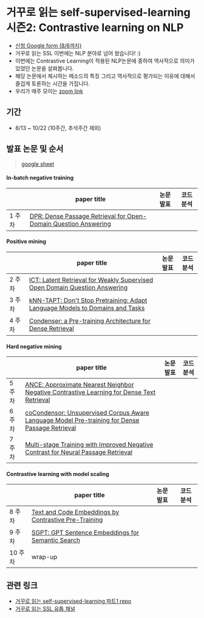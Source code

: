 # 거꾸로 읽는 self-supervised-learning 시즌2: Contrastive learning on NLP

- [신청 Google form (8/6까지)](https://docs.google.com/forms/d/1kHKbNFMOPAo5ZxirlgoTr4L4eu1AeeEXIergfTyiLyg)
- 거꾸로 읽는 SSL 이번에는 NLP 분야로 넘어 왔습니다! :)
- 이번에는 Contrastive Learning이 적용된 NLP논문에 중하여 역사적으로 의미가 있었던 논문을 살펴봅니다. 
- 해당 논문에서 제시하는 메소드의 특징 그리고 역사적으로 평가되는 이유에 대해서 즐겁게 토론하는 시간을 가집니다. 
- 우리가 매주 모이는 [zoom link](https://navercorp.zoom.us/j/6120881255?pwd=Y0lWWkFMNmlJZGVlNG5haFVCVHViUT09)

## 기간
- 8/13 ~ 10/22 (10주간, 추석주간 제외)

## 발표 논문 및 순서
> [google sheet](https://docs.google.com/spreadsheets/d/1P-pACgU9G0xq6M9Gufad-3tLUBavSMyUL0NIdd6TVH8/edit#gid=360530169)

#### In-batch negative training
| | paper title | 논문 발표 | 코드 분석
-- | -- | -- | --
1 주차 | [DPR: Dense Passage Retrieval for Open-Domain Question Answering](https://arxiv.org/abs/2004.04906) |   |  

#### Positive mining
| | paper title | 논문 발표 | 코드 분석
-- | -- | -- | --
2 주차 | [ICT:  Latent Retrieval for Weakly Supervised Open Domain Question Answering](https://arxiv.org/abs/1906.00300) |   |  
3 주차 | [kNN-TAPT: Don't Stop Pretraining: Adapt Language Models to Domains and Tasks](https://aclanthology.org/2020.acl-main.740/)	 |   |  
4 주차 | [Condenser: a Pre-training Architecture for Dense Retrieval](https://aclanthology.org/2021.emnlp-main.75.pdf)|   |  


#### Hard negative mining
| | paper title | 논문 발표 | 코드 분석
-- | -- | -- | --
5 주차 | [ANCE: Approximate Nearest Neighbor Negative Contrastive Learning for Dense Text Retrieval](https://arxiv.org/abs/2007.00808)|   |  
6 주차 | [coCondensor: Unsupervised Corpus Aware Language Model Pre-training for Dense Passage Retrieval](https://arxiv.org/abs/2108.05540) |   |  
7 주차 | [Multi-stage Training with Improved Negative Contrast for Neural Passage Retrieval](https://aclanthology.org/2021.emnlp-main.492/) |   |  

#### Contrastive learning with model scaling
| | paper title | 논문 발표 | 코드 분석
-- | -- | -- | --
8 주차 | [Text and Code Embeddings by Contrastive Pre-Training](https://arxiv.org/abs/2201.10005) |   |  
9 주차 | [SGPT: GPT Sentence Embeddings for Semantic Search](https://arxiv.org/abs/2202.08904) |   |  
10 주차 | wrap-up | |

## 관련 링크
- [거꾸로 읽는 self-supervised-learning 파트1 repo](https://github.com/jwkanggist/self-supervised-learning-narratives-1)
- [거꾸로 읽는 SSL 유튭 채널](https://www.youtube.com/channel/UCTwcUmKhqeBhG0rQHkPVP6Q)
